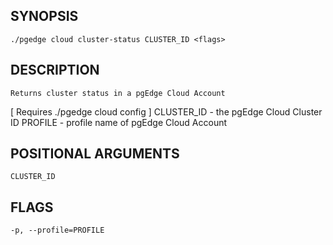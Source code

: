 ## SYNOPSIS
    ./pgedge cloud cluster-status CLUSTER_ID <flags>
 
## DESCRIPTION
    Returns cluster status in a pgEdge Cloud Account
[ Requires ./pgedge cloud config ]
  CLUSTER_ID - the pgEdge Cloud Cluster ID
  PROFILE - profile name of pgEdge Cloud Account
 
## POSITIONAL ARGUMENTS
    CLUSTER_ID
 
## FLAGS
    -p, --profile=PROFILE
    
    
